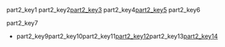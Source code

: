 part2_key1
part2_key2[part2_key3](http://www.navgurukul.org/)
part2_key4[part2_key5](https://docs.google.com/document/d/12AMjSeLPN9SE80PFkWKMYruhl-bo5p95JM158RLJXX0/edit#heading=h.1mbhds6yyb2z)
part2_key6

part2_key7


- part2_key9part2_key10part2_key11[part2_key12](http://www.html-5-tutorial.com/a-tag.htm)part2_key13[part2_key14](https://docs.google.com/document/d/1eYFUg9QoZHRz6Ofo_tYUc2)
